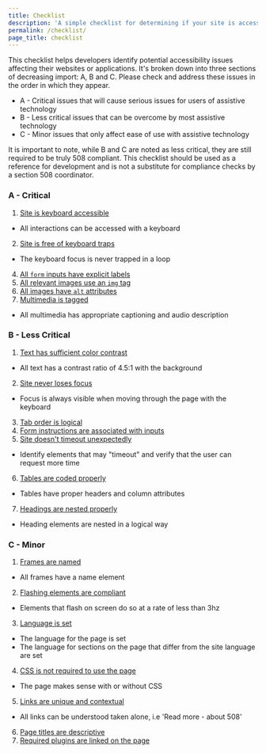 ```yaml
---
title: Checklist
description: 'A simple checklist for determining if your site is accessible'
permalink: /checklist/
page_title: checklist
---
```

This checklist helps developers identify potential accessibility issues affecting their websites or applications. It's broken down into three sections of decreasing import: A, B and C. Please check and address these issues in the order in which they appear. 

 * A - Critical issues that will cause serious issues for users of assistive technology
 * B - Less critical issues that can be overcome by most assistive technology
 * C - Minor issues that only affect ease of use with assistive technology

It is important to note, while B and C are noted as less critical, they are still required to be truly 508 compliant. This checklist should be used as a reference for development and is not a substitute for compliance checks by a section 508 coordinator.

###  A - Critical

1. <a href='../keyboard'>Site is keyboard accessible</a>
 * All interactions can be accessed with a keyboard
2. <a href='../keyboard'>Site is free of keyboard traps</a>
 * The keyboard focus is never trapped in a loop
4. <a href='../forms'>All `form` inputs have explicit labels</a>
6. <a href='../images'>All relevant images use an `img` tag</a>
5. <a href='../images'>All images have `alt` attributes</a>
6. <a href='../multimedia'>Multimedia is tagged</a>
 * All multimedia has appropriate captioning and audio description

### B - Less Critical
1. <a href='../color'>Text has sufficient color contrast</a>
 * All text has a contrast ratio of 4.5:1 with the background
2. <a href='../keyboard'>Site never loses focus</a>
 * Focus is always visible when moving through the page with the keyboard
3. <a href='../keyboard'>Tab order is logical</a>
4. <a href='../forms'>Form instructions are associated with inputs</a>
5. <a href='../timeouts'>Site doesn't timeout unexpectedly</a>
 * Identify elements that may "timeout" and verify that the user can request more time
6. <a href='../tables'>Tables are coded properly</a>
 * Tables have proper headers and column attributes
7. <a href='../headings'>Headings are nested properly</a>
 * Heading elements are nested in a logical way

### C - Minor
1. <a href='../frames'>Frames are named</a>
 * All frames have a name element
2. <a href='../flashing'>Flashing elements are compliant</a>
 * Elements that flash on screen do so at a rate of less than 3hz
3. <a href='../properties'>Language is set</a>
 * The language for the page is set
 * The language for sections on the page that differ from the site language are set
4. <a href='../css'>CSS is not required to use the page</a>
 * The page makes sense with or without CSS
5. <a href='../links'>Links are unique and contextual</a>
 * All links can be understood taken alone, i.e 'Read more - about 508'
6. <a href='../pagetitles'>Page titles are descriptive</a>
7. <a href='../plugins'>Required plugins are linked on the page</a>

